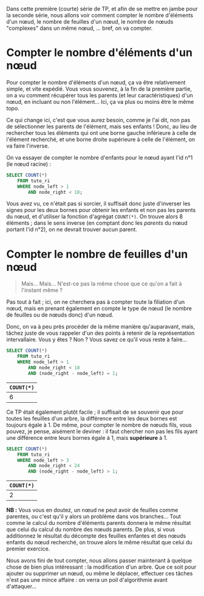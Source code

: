 Dans cette première (courte) série de TP, et afin de se mettre en jambe pour la seconde série, nous allons voir comment compter le nombre d'éléments d'un nœud, le nombre de feuilles d'un nœud, le nombre de nœuds "complexes" dans un même nœud, ... bref, on va compter.

Compter le nombre d'éléments d'un nœud
======================================
Pour compter le nombre d'éléments d'un nœud, ça va être relativement simple, et vite expédié. Vous vous souvenez, à la fin de la première partie, on a vu comment récupérer tous les parents (et leur caractéristiques) d'un nœud, en incluant ou non l'élément... Ici, ça va plus ou moins être le même topo.

Ce qui change ici, c'est que vous aurez besoin, comme je l'ai dit, non pas de sélectionner les parents de l'élément, mais ses enfants ! Donc, au lieu de rechercher tous les éléments qui ont une borne gauche inférieure à celle de l'élément recherché, et une borne droite supérieure à celle de l'élément, on va faire l'inverse.

On va essayer de compter le nombre d'enfants pour le nœud ayant l'id n°1 (le nœud racine) :

```sql
SELECT COUNT(*)
    FROM tuto_ri
    WHERE node_left > 1 
        AND node_right < 18;
```

Vous avez vu, ce n'était pas si sorcier, il suffisait donc juste d'inverser les signes pour les deux bornes pour obtenir les enfants et non pas les parents du nœud, et d'utiliser la fonction d'agrégat `COUNT(*)`. On trouve alors 8 éléments ; dans le sens inverse (en comptant donc les *parents* du nœud portant l'id n°2), on ne devrait trouver aucun parent.

Compter le nombre de feuilles d'un nœud
=======================================
> Mais... Mais... N'est-ce pas la même chose que ce qu'on a fait à l'instant même ?

Pas tout à fait ; ici, on ne cherchera pas à compter toute la filiation d'un nœud, mais en prenant également en compte le type de nœud (le nombre de feuilles ou de nœuds donc) d'un nœud. 

Donc, on va à peu près procéder de la même manière qu'auparavant, mais, tâchez juste de vous rappeler d'un des points à retenir de la représentation intervallaire. Vous y êtes ? Non ? Vous savez ce qu'il vous reste à faire...

```sql
SELECT COUNT(*)
    FROM tuto_ri
    WHERE node_left > 1 
        AND node_right < 18 
        AND (node_right - node_left) = 1;
```

| `COUNT(*)` |
| ---------- |
| 6          |


Ce TP était également plutôt facile ; il suffisait de se souvenir que pour toutes les feuilles d'un arbre, la différence entre les deux bornes est toujours égale à 1. De même, pour compter le nombre de nœuds fils, vous pouvez, je pense, aisément le deviner : il faut chercher non pas les fils ayant une différence entre leurs bornes égale à 1, mais **supérieure** à 1.

```sql
SELECT COUNT(*)
    FROM tuto_ri
    WHERE node_left > 3 
        AND node_right < 24 
        AND (node_right - node_left) > 1;
```

| `COUNT(*)` |
| ---------- |
| 2          |


**NB :** Vous vous en doutez, un nœud ne peut avoir de feuilles comme parentes, ou c'est qu'il y alors un problème dans vos branches... Tout comme le calcul du nombre d'éléments parents donnera le même résultat que celui du calcul du nombre des nœuds parents. De plus, si vous additionnez le résultat du décompte des feuilles enfantes et des nœuds enfants du nœud recherché, on trouve alors le même résultat que celui du premier exercice.

Nous avons fini de tout compter, nous allons passer maintenant à quelque chose de bien plus intéressant : la modification d'un arbre. Que ce soit pour ajouter ou supprimer un nœud, ou même le déplacer, effectuer ces tâches n'est pas une mince affaire : on verra un poil d'algorithmie avant d'attaquer...
